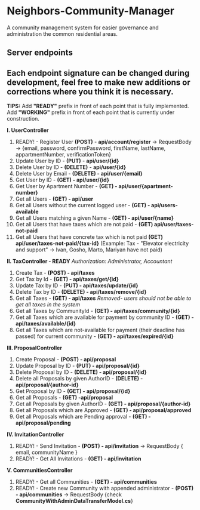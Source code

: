 # Neighbors-Community-Manager
A community management system for easier governance and administration the common residential areas.

Server endpoints
----------------

**Each endpoint signature can be changed during development, feel free to make new additions or corrections where you think it is necessary.**
------------------------------------------------------------------------

**TIPS:** 
Add **"READY"** prefix in front of each point that is fully implemented.
Add **"WORKING"** prefix in front of each point that is currently under construction.


**I. UserController** 

 1. READY! - Register User **(POST)** - **api/account/register** -> RequestBody -> {email, password, confirmPassword, firstName, lastName, appartmentNumber, verificationToken}
 2. Update User by ID - **(PUT)** - **api/user/{id}**
 3. Delete User by ID - **(DELETE)** - **api/user/{id}**
 4. Delete User by Email - **(DELETE) - api/user/{email}**
 5. Get User by ID - **(GET) - api/user/{id}**
 6. Get User by Apartment Number - **(GET) - api/user/{apartment-number}**
 6. Get all Users - **(GET) - api/user**
 7. Get all Users without the current logged user - **(GET) - api/users-available**
 8. Get all Users matching a given Name - **(GET) - api/user/{name}**
 9. Get all Users that have taxes which are not paid - **(GET) api/user/taxes-not-paid**
 10. Get all Users that have concrete tax which is not paid **(GET) api/user/taxes-not-paid/{tax-id}**
(Example: Tax - "Elevator electricity and support" -> Ivan, Gosho, Marto, Mariyan have not paid)

**II. TaxController - READY**
*Authorization: Administrator, Accountant*

 1. Create Tax - **(POST) - api/taxes**
 2. Get Tax by Id - **(GET) - api/taxes/get/{id}** 
 3. Update Tax by ID - **(PUT) - api/taxes/update/{id}**
 4. Delete Tax by ID - **(DELETE) - api/taxes/remove/{id}**
 5. Get all Taxes - **(GET) - api/taxes** *Removed- users should not be able to get all taxes in the system*
 6. Get all Taxes by CommunityId - **(GET) - api/taxes/community/{id}**
 7. Get all Taxes which are available for payment by community ID - **(GET) - api/taxes/available/{id}**
 8. Get all Taxes which are not-available for payment (their deadline has passed) for current community - **(GET) - api/taxes/expired/{id}**

**III. ProposalController**

 1. Create Proposal - **(POST) - api/proposal**
 2. Update Proposal by ID - **(PUT) - api/proposal/{id}**
 3. Delete Proposal by ID - **(DELETE) - api/proposal/{id}**
 4. Delete all Proposals by given AuthorID - **(DELETE) - api/proposal/{author-id}**
 5. Get Proposal by ID - **(GET) - api/proposal/{id}**
 6. Get all Proposals - **(GET) -api/proposal**
 7. Get all Proposals by given AuthorID - **(GET) - api/proposal/{author-id}**
 8. Get all Proposals which are Approved - **(GET) - api/proposal/approved**
 9. Get all Proposals which are Pending approval - **(GET) - api/proposal/pending**

**IV. InvitationController**
 1. READY! - Send Invitation - **(POST) - api/invitation** -> RequestBody { email, communityName }
 2. READY! - Get All Invitations - **(GET) - api/invitation**

**V. CommunitiesController**
 1. READY! - Get all Communities - **(GET) - api/communities** 
 2. READY! - Create new Community with appended administrator - **(POST) - api/communities** -> RequestBody {check **CommunityWithAdminDataTransferModel.cs**}
